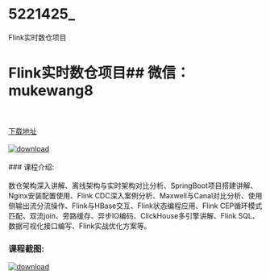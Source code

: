 # 5221425_
Flink实时数仓项目
# Flink实时数仓项目## 微信：mukewang8
<br/></br>[下载地址](http://www.36tz.cn/article/5221425 "下载地址")
<br/></br>[![download](http://36tz.cn/muke_img/2021_10_1-37-300x174.png "下载地址")](http://www.36tz.cn/article/5221425 "下载地址")
<br/></br>### 课程介绍:<br/></br>数仓架构深入讲解、离线架构与实时架构对比分析、SpringBoot项目搭建讲解、Nginx安装配置使用、Flink CDC深入案例分析、Maxwell与Canal对比分析、使用侧输出流分流操作、Flink与HBase交互、Flink状态编程应用、Flink CEP循环模式匹配、双流join、旁路缓存、异步IO编码、ClickHouse多引擎讲解、Flink SQL、数据可视化接口编写、Flink实战优化方案等。

### 课程截图:
[![download](http://36tz.cn/muke_img/2021_10_2-33.png "下载地址")](http://www.36tz.cn/article/5221425 "下载地址")

